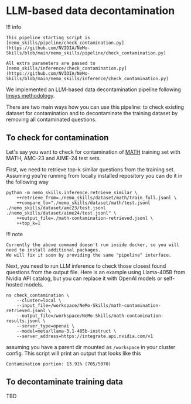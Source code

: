 # LLM-based data decontamination

!!! info

    This pipeline starting script is [nemo_skills/pipeline/check_contamination.py](https://github.com/NVIDIA/NeMo-Skills/blob/main/nemo_skills/pipeline/check_contamination.py)

    All extra parameters are passed to [nemo_skills/inference/check_contamination.py](https://github.com/NVIDIA/NeMo-Skills/blob/main/nemo_skills/inference/check_contamination.py)

We implemented an LLM-based data decontamination pipeline following
[lmsys methodology](https://lmsys.org/blog/2023-11-14-llm-decontaminator/).

There are two main ways how you can use this pipeline: to check existing dataset
for contamination and to decontaminate the training dataset by removing all
contaminated questions.

## To check for contamination

Let's say you want to check for contamination of [MATH](https://github.com/hendrycks/math)
training set with MATH, AMC-23 and AIME-24 test sets.

First, we need to retrieve top-k similar questions from the training set. Assuming
you're running from locally installed repository you can do it in the following way

```
python -m nemo_skills.inference.retrieve_similar \
    ++retrieve_from=./nemo_skills/dataset/math/train_full.jsonl \
    ++compare_to="./nemo_skills/dataset/math/test.jsonl ./nemo_skills/dataset/amc23/test.jsonl ./nemo_skills/dataset/aime24/test.jsonl" \
    ++output_file=./math-contamination-retrieved.jsonl \
    ++top_k=1
```

!!! note

    Currently the above command doesn't run inside docker, so you will need to install additional packages.
    We will fix it soon by providing the same "pipeline" interface.

Next, you need to run LLM inference to check those closest found questions from the output file. Here is an example
using Llama-405B from Nvidia API catalog, but you can replace it with OpenAI models or self-hosted models.

```
ns check_contamination \
    --cluster=local \
    --input_file=/workspace/NeMo-Skills/math-contamination-retrieved.jsonl \
    --output_file=/workspace/NeMo-Skills/math-contamination-results.jsonl \
    --server_type=openai \
    --model=meta/llama-3.1-405b-instruct \
    --server_address=https://integrate.api.nvidia.com/v1
```

assuming you have a parent dir mounted as `/workspace` in your cluster config. This script will print an output that
looks like this

```
Contamination portion: 13.91% (705/5070)
```

## To decontaminate training data

TBD